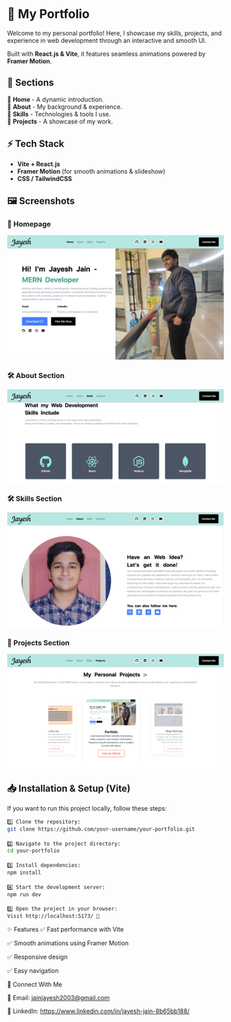 # 🚀 My Portfolio

Welcome to my personal portfolio! Here, I showcase my skills, projects, and experience in web development through an interactive and smooth UI.

Built with **React.js & Vite**, it features seamless animations powered by **Framer Motion**.

## 📌 Sections

🔹 **Home** - A dynamic introduction.  
🔹 **About** - My background & experience.  
🔹 **Skills** - Technologies & tools I use.  
🔹 **Projects** - A showcase of my work.

## ⚡ Tech Stack

- **Vite + React.js**
- **Framer Motion** (for smooth animations & slideshow)
- **CSS / TailwindCSS**

## 🖼️ Screenshots

### 🎨 Homepage

![Homepage](/public/images/home.png)

### 🛠 About Section

![Skills](/public/images/skills.png)

### 🛠 Skills Section

![About](/public/images/about.png)

### 📂 Projects Section

![Projects](/public/images/projects.png)

## 📥 Installation & Setup (Vite)

If you want to run this project locally, follow these steps:

```bash
1️⃣ Clone the repository:
git clone https://github.com/your-username/your-portfolio.git

2️⃣ Navigate to the project directory:
cd your-portfolio

3️⃣ Install dependencies:
npm install

4️⃣ Start the development server:
npm run dev

5️⃣ Open the project in your browser:
Visit http://localhost:5173/ 🚀

```

✨ Features
✅ Fast performance with Vite

✅ Smooth animations using Framer Motion

✅ Responsive design

✅ Easy navigation

🤝 Connect With Me

📧 Email: jainjayesh2003@gmail.com

🔗 LinkedIn: https://www.linkedin.com/in/jayesh-jain-8b65bb188/
